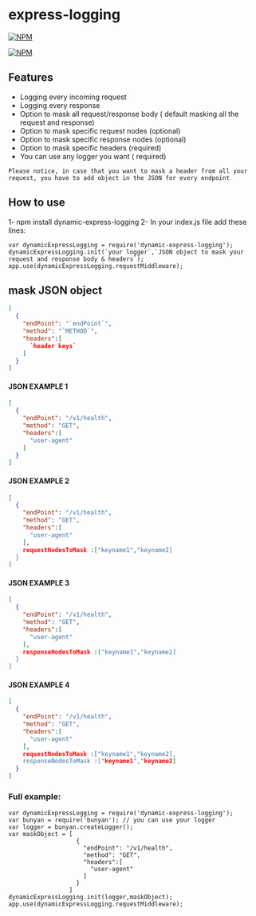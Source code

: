 # express-logging
[![NPM](https://nodei.co/npm/dynamic-express-logging.png)](https://nodei.co/npm/dynamic-express-logging/)

[![NPM](https://nodei.co/npm-dl/dynamic-express-logging.png?height=3)](https://nodei.co/npm/dynamic-express-logging/)


## Features
* Logging every incoming request
* Logging every response
* Option to mask all request/response body ( default masking all the request and response)
* Option to mask specific request nodes (optional)
* Option to mask specific response nodes (optional)
* Option to mask specific headers (required)
* You can use any logger you want ( required)

`Please notice, in case that you want to mask a header from all your request, you have to add object in the JSON for every endpoint`

## How to use
1- npm install dynamic-express-logging
2- In your index.js file add these lines:
```node
var dynamicExpressLogging = require('dynamic-express-logging');
dynamicExpressLogging.init(`your logger`,`JSON object to mask your request and response body & headers`);
app.use(dynamicExpressLogging.requestMiddleware);
```

## mask JSON object
```json
[
  {
    "endPoint": "`endPoint`",
    "method": "`METHOD`",
    "headers":[
      `header keys`
    ]
  }
]
```
#### JSON EXAMPLE 1
```json
[
  {
    "endPoint": "/v1/health",
    "method": "GET",
    "headers":[
      "user-agent"
    ]
  }
]
```

#### JSON EXAMPLE 2
```json
[
  {
    "endPoint": "/v1/health",
    "method": "GET",
    "headers":[
      "user-agent"
    ],
    requestNodesToMask :["keyname1","keyname2]
  }
]
```

#### JSON EXAMPLE 3
```json
[
  {
    "endPoint": "/v1/health",
    "method": "GET",
    "headers":[
      "user-agent"
    ],
    responseNodesToMask :["keyname1","keyname2]
  }
]
```

#### JSON EXAMPLE 4
```json
[
  {
    "endPoint": "/v1/health",
    "method": "GET",
    "headers":[
      "user-agent"
    ],
    requestNodesToMask :["keyname1","keyname2],
    responseNodesToMask :["keyname1","keyname2]
  }
]
```

### Full example:
```node
var dynamicExpressLogging = require('dynamic-express-logging');
var bunyan = require('bunyan'); // you can use your logger
var logger = bunyan.createLogger();
var maskObject = [
                   {
                     "endPoint": "/v1/health",
                     "method": "GET",
                     "headers":[
                       "user-agent"
                     ]
                   }
                 ]
dynamicExpressLogging.init(logger,maskObject);
app.use(dynamicExpressLogging.requestMiddleware);
```
